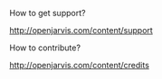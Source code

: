 How to get support?

http://openjarvis.com/content/support

How to contribute?

http://openjarvis.com/content/credits
